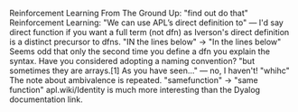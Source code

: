  Reinforcement Learning From The Ground Up: "find out do that"
Reinforcement Learning: "We can use APL’s direct definition to" ― I'd say direct function if you want a full term (not dfn) as Iverson's direct definition is a distinct precursor to dfns.
"IN the lines below" → "In the lines below"
Seems odd that only the second time you define a dfn you explain the syntax.
Have you considered adopting a naming convention?
"but sometimes they are arrays.[1] As you have seen…" ― no, I haven't!
"whihc"
The note about ambivalence is repeated.
"samefunction" → "same function"
apl.wiki/Identity is much more interesting than the Dyalog documentation link.